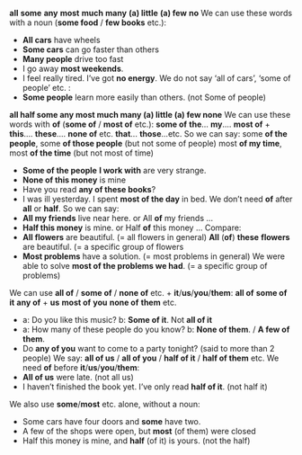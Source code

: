 **all** **some** **any** **most** **much** **many** **(a) little** **(a) few** **no**
We can use these words with a noun (**some food** / **few books** etc.):
- **All cars** have wheels
- **Some cars** can go faster than others
- **Many people** drive too fast
- I go away **most weekends**.
- I feel really tired. I’ve got **no energy**.
We do not say ‘all of cars’, ‘some of people’ etc. :
- **Some people** learn more easily than others. (not Some of people)

**all half some any most much many (a) little (a) few none**
We can use these words with **of** (**some of** / **most of** etc.):
**some of**         **the**...    **my**....
**most of**      +  **this**....   **these**....
**none of** etc.    **that**... **those**...etc.
So we can say:
some **of the people**, some **of those people** (but not some of people)
most **of my time**, most **of the time** (but not most of time)
- **Some of the people** **I work with** are very strange.
- **None of this money** is mine
- Have you read **any of these books**?
- I was ill yesterday. I spent **most of the day** in bed.
We don’t need **of** after **all** or **half**. So we can say:
- **All my friends** live near here. or All **of** my friends …
- **Half this money** is mine. or Half **of** this money …
Compare:
- **All flowers** are beautiful. (= all flowers in general) **All** (**of**) **these** **flowers** are beautiful. (= a specific group of flowers
- **Most problems** have a solution. (= most problems in general) We were able to solve **most of the problems we had**. (= a specific group of problems)

We can use **all of** / **some of** / **none of** etc. + **it**/**us**/**you**/**them**:
**all of**
**some of**       **it**
**any of**      +  **us**
**most of**        **you**
**none of**        **them**
etc.
- a: Do you like this music? b: **Some of it**. Not **all of it**
- a: How many of these people do you know? b: **None of them**. / **A few of them**.
- Do **any of you** want to come to a party tonight? (said to more than 2 people)
We say: **all of us** / **all of you** / **half of it** / **half of them** etc. We need **of** before **it**/**us**/**you**/**them**:
- **All of us** were late. (not all us)
- I haven’t finished the book yet. I’ve only read **half of it**. (not half it)

We also use **some**/**most** etc. alone, without a noun:
- Some cars have four doors and **some** have two.
- A few of the shops were open, but **most** (of them) were closed
- Half this money is mine, and **half** (of it) is yours. (not the half)
